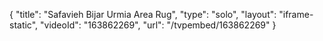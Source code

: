 {
    "title": "Safavieh Bijar Urmia Area Rug",
    "type": "solo",
    "layout": "iframe-static",
    "videoId": "163862269",
    "url": "\/tvpembed\/163862269"
}